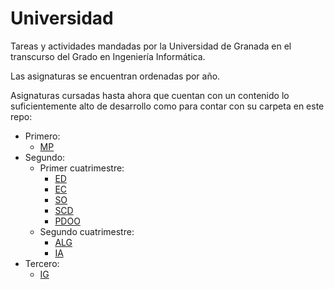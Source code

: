 # Universidad

Tareas y actividades mandadas por la Universidad de Granada en el transcurso del Grado en Ingeniería Informática.

Las asignaturas se encuentran ordenadas por año.

Asignaturas cursadas hasta ahora que cuentan con un contenido lo suficientemente alto de desarrollo como para contar con su carpeta en este repo:

- Primero:
  - [MP](./Primero)
- Segundo:
  - Primer cuatrimestre:
    - [ED](./Segundo/ED)
    - [EC](./Segundo/EC)
    - [SO](./Segundo/SO)
    - [SCD](./Segundo/SCD)
    - [PDOO](./Segundo/PDOO)
  - Segundo cuatrimestre:
    -  [ALG](./Segundo/ALG)
    -  [IA](./Segundo/IA)
- Tercero:
    -  [IG](./Tercero/IG)
